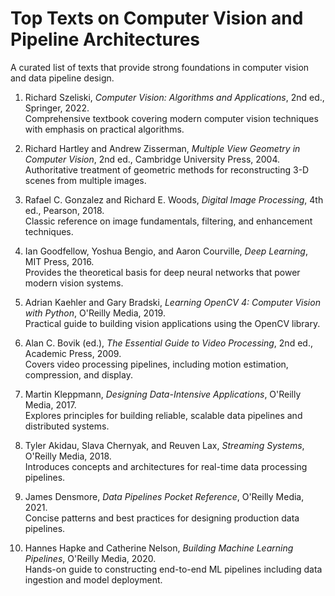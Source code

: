 # Top Texts on Computer Vision and Pipeline Architectures

A curated list of texts that provide strong foundations in computer vision and data pipeline design.

1. Richard Szeliski, *Computer Vision: Algorithms and Applications*, 2nd ed., Springer, 2022.  
   Comprehensive textbook covering modern computer vision techniques with emphasis on practical algorithms.

2. Richard Hartley and Andrew Zisserman, *Multiple View Geometry in Computer Vision*, 2nd ed., Cambridge University Press, 2004.  
   Authoritative treatment of geometric methods for reconstructing 3-D scenes from multiple images.

3. Rafael C. Gonzalez and Richard E. Woods, *Digital Image Processing*, 4th ed., Pearson, 2018.  
   Classic reference on image fundamentals, filtering, and enhancement techniques.

4. Ian Goodfellow, Yoshua Bengio, and Aaron Courville, *Deep Learning*, MIT Press, 2016.  
   Provides the theoretical basis for deep neural networks that power modern vision systems.

5. Adrian Kaehler and Gary Bradski, *Learning OpenCV 4: Computer Vision with Python*, O'Reilly Media, 2019.  
   Practical guide to building vision applications using the OpenCV library.

6. Alan C. Bovik (ed.), *The Essential Guide to Video Processing*, 2nd ed., Academic Press, 2009.  
   Covers video processing pipelines, including motion estimation, compression, and display.

7. Martin Kleppmann, *Designing Data-Intensive Applications*, O'Reilly Media, 2017.  
   Explores principles for building reliable, scalable data pipelines and distributed systems.

8. Tyler Akidau, Slava Chernyak, and Reuven Lax, *Streaming Systems*, O'Reilly Media, 2018.  
   Introduces concepts and architectures for real-time data processing pipelines.

9. James Densmore, *Data Pipelines Pocket Reference*, O'Reilly Media, 2021.  
   Concise patterns and best practices for designing production data pipelines.

10. Hannes Hapke and Catherine Nelson, *Building Machine Learning Pipelines*, O'Reilly Media, 2020.  
    Hands-on guide to constructing end-to-end ML pipelines including data ingestion and model deployment.
